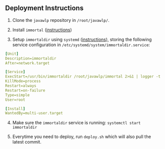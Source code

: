 ## Deployment Instructions

1. Clone the `javawlp` repository in `/root/javawlp/`.

2. Install `immortal` ([instructions](https://immortal.run/post/how-to-install/))

3. Setup `immortaldir` using `systemd` ([instructions](https://immortal.run/post/systemd/)), storing the following service configuration in `/etc/systemd/system/immortaldir.service`:

```yaml
[Unit]
Description=immortaldir
After=network.target

[Service]
ExecStart=/usr/bin/immortaldir /root/javawlp/immortal 2>&1 | logger -t immortaldir
KillMode=process
Restart=always
Restart=on-failure
Type=simple
User=root

[Install]
WantedBy=multi-user.target
```

4. Make sure the `immortaldir` service is running: `systemctl start immortaldir`

5. Everytime you need to deploy, run `deploy.sh` which will also pull the latest commit.
